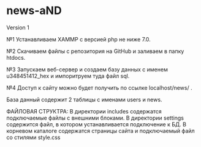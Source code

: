 # news-aND
Version 1

№1 Устанавливаем XAMMP с версией php не ниже 7.0.

№2 Скачиваем файлы с репозитория на GitHub и заливаем в папку htdocs.

№3 Запускаем веб-сервер и создаем базу данных с именем u348451412_hex и импоритруем туда файл sql.

№4  Доступ к сайту можно будет получить по ссылке localhost/news/ . 

База данный содержит 2 таблицы с именами users и news. 

ФАЙЛОВАЯ СТРУКТРА:
В директории includes содержатся подключаемые файлы с внешними блоками.
В директории settings содержится файл, в котором устанавливается подключение к БД.
В корневом каталоге содержатся страницы сайта и подключаемый файл со стилями style.css
